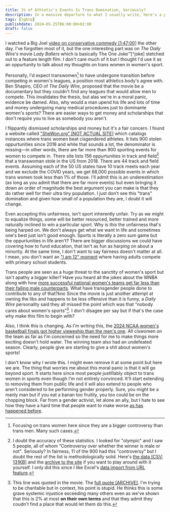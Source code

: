```yaml
---
title: 1% of Athletic's Events Is Trans Domination, Seriously?
description: In a massive departure to what I usually write, here's a post where I give my uninformed opinion on trans people in sports.
tags: [lgbtq]
publishdate: 2024-05-25T06:00:00+02:00
draft: false
---
```


I watched a Big Joel [video on conservative commedy [1:47:00]](https://www.youtube.com/watch?v=znpO7oknOlE) the other day. I've forgotten most of it, but the one interesting part was on <cite>The Daily Wire's</cite> movie <cite>Lady Ballers</cite> which is basically The One Joke™️[^joke] stetched out to a feature length film. I don't care much of it but I thought I'd use it as an oppurtunity to talk about my thoughts on trans women in women's sport.

Personally, I'd expect transwomen[^women] to have undergone transition before competing in women's leagues, a position most athletics body's agree with. Ben Shapiro, CEO of <cite>The Daily Wire</cite>, proposed that the movie be a documentary but they couldn't find any leagues that would allow men to compete. This invalidates the thesis, but alas we're in a moral panic, evidence be damed. Also, why would a man upend his life and lots of time and money undergoing many medical procedures just to dominante women's sports? There are easier ways to get money and scholarships that don't require you to live as somebody you aren't.

I flippantly dismissed scholarships and money but it's a fair concern. I found a website called ["SheWon.org" [NOT ACTUAL SITE]](https://www.lgbtqnation.com/2024/04/right-wingers-claim-trans-women-have-unfair-advantage-in-hot-dog-eating-contests/) which catalogs instances where trans women beat cisgendered athletes. It lists 900 stolen oppurtunities since 2018 and while that sounds a lot, the denominator is missing—in other words, there are far more than 900 sporting events for women to compete in. There site lists 156 oppurtunities in track and field[^stats] that a transwoman stole in the US from 2018. There are 44 track and field events. Assuming each of the 50 US states have 10 track meets each year and we exclude the COVID years, we get 88,000 possible events in which trans women took less than 1% of those. I'll admit this is an underestimation (as long as you admit that there are far more events) but even bringing it down an order of magnitude the best argument you can make is that they do rather well for their ultra tiny population. I just don't see this "trans" domination and given how small of a population they are, I doubt it will change.

Even accepting this unfairness, isn't sport inherently unfair. Try as we might to equalize things, some will be better resourced, better trained and more naturally inclined to win a particular sport. Why is *this* the unfairness that's being harped on. We don't always get what we want in life and sometimes one's best just isn't good enough. Sports is literally a zero sum game but the oppurtunities in life aren't? There are bigger discussions we could have covering how to fund education, that isn't as fun as harping on about a minority. At the same time, I don't want to say fairness doesn't matter at all. I mean, you don't want an ["I am 12" moment](https://www.youtube.com/watch?v=p8fPhy4alsA) where having adults compete with primary school students.

Trans people are seen as a huge threat to the sanctity of women's sport but isn't apathy a bigger killer? Have you heard all the jokes about the WNBA along with how [more successful national women's teams get far less than their failing male counterparts](https://slate.com/culture/2022/05/us-soccer-equal-pay-deal-uswnt-usmnt-world-cup-prizes.html). What have transgender people done to contribute to any of that?kno Since the movie is just another attempt at owning the libs and happens to be less offensive than it is funny, a <cite>Daily Wire</cite> personality said they all missed the point which was that <q>nobody cares about women's sports</q>[^care]. I don't disagee per say but if that's the case why make this film to begin with?

Also, I think this is changing. As I'm writing this, the [2024 NCAA women's basketball finals got higher vieweship than the men's one](https://www.ncaa.org/news/2024/4/12/media-center-the-magic-of-march-mens-and-womens-tournaments-highlight-continued-growth-impact-of-college-basketball.aspx). All ciswomen on the team as far as I'm concerned so the need for me to make things more exciting doesn't hold water. The winning team also had an undefeated season. Clearly, people give are starting to give a shit about women's sports!

I don't know why I wrote this. I might even remove it at some point but here we are. The thing that worries me about this moral panic is that it will go beyond sport. It starts here since most people justifiably object to trans women in sports even though I'm not entirely convinced. It'll start extending to removing them from public life and it will also extend to people who aren't considered to be performing gender properly. Sure, you might be a manly man but if you eat a banan too fruitily, you too could be on the chopping block. Far from a gender activist, let alone an ally, but I hate to see how they have a hard time that people want to make worse [as has happened before](https://en.wikipedia.org/wiki/Transgender_people_in_Nazi_Germany).

[^women]: Focusing on trans women here since they are a bigger controversy than trans men. Many such cases.
[^stats]: I doubt the accuracy of these statistics. I looked for "olympic" and I saw 5 people, all of whom <q>Controversy over whether the winner is male or not</q>. Seriously? In fairness, 11 of the 900 had this "controversy" but I doubt the rest of the list is methodologically solid. Here's [the data [CSV: 131KB]](/files/shewon-data.csv) and the [archive to the site](https://web.archive.org/web/20240414133015/https://www.shewon.org/) if you want to play around with it yourself. I only did this since I like Excel's [data import from URL feature](https://support.microsoft.com/en-us/office/import-data-from-the-web-b13eed81-33fe-410d-9247-1747269c28e4).
[^care]: This line was quoted in the movie. The [full quote [ARCHIVE]](https://web.archive.org/web/20240122235906/https://afn.net//media/2023/12/14/michael-knowles-left-misses-the-point-of-lady-ballers/#:~:text=%22I%20think%20these,they%20will%20lose.). I'm trying to be charitable but in context, his point is stupid. He thinks this is some grave systemic injustice exceeding many others even as we've shown that this is 2% at most **on their own terms** and that they admit they coudn't find a place that would let them do this.
